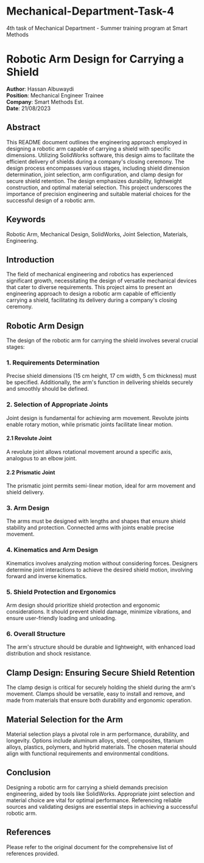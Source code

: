 # Mechanical-Department-Task-4
4th task of Mechanical Department - Summer training program at Smart Methods

# Robotic Arm Design for Carrying a Shield

**Author**: Hassan Albuwaydi  
**Position**: Mechanical Engineer Trainee  
**Company**: Smart Methods Est.  
**Date**: 21/08/2023 

## Abstract

This README document outlines the engineering approach employed in designing a robotic arm capable of carrying a shield with specific dimensions. Utilizing SolidWorks software, this design aims to facilitate the efficient delivery of shields during a company's closing ceremony. The design process encompasses various stages, including shield dimension determination, joint selection, arm configuration, and clamp design for secure shield retention. The design emphasizes durability, lightweight construction, and optimal material selection. This project underscores the importance of precision engineering and suitable material choices for the successful design of a robotic arm.

## Keywords

Robotic Arm, Mechanical Design, SolidWorks, Joint Selection, Materials, Engineering.

## Introduction

The field of mechanical engineering and robotics has experienced significant growth, necessitating the design of versatile mechanical devices that cater to diverse requirements. This project aims to present an engineering approach to design a robotic arm capable of efficiently carrying a shield, facilitating its delivery during a company's closing ceremony.

## Robotic Arm Design

The design of the robotic arm for carrying the shield involves several crucial stages:

### 1. Requirements Determination

Precise shield dimensions (15 cm height, 17 cm width, 5 cm thickness) must be specified. Additionally, the arm's function in delivering shields securely and smoothly should be defined.

### 2. Selection of Appropriate Joints

Joint design is fundamental for achieving arm movement. Revolute joints enable rotary motion, while prismatic joints facilitate linear motion.

#### 2.1 Revolute Joint

A revolute joint allows rotational movement around a specific axis, analogous to an elbow joint.

#### 2.2 Prismatic Joint

The prismatic joint permits semi-linear motion, ideal for arm movement and shield delivery.

### 3. Arm Design

The arms must be designed with lengths and shapes that ensure shield stability and protection. Connected arms with joints enable precise movement.

### 4. Kinematics and Arm Design

Kinematics involves analyzing motion without considering forces. Designers determine joint interactions to achieve the desired shield motion, involving forward and inverse kinematics.

### 5. Shield Protection and Ergonomics

Arm design should prioritize shield protection and ergonomic considerations. It should prevent shield damage, minimize vibrations, and ensure user-friendly loading and unloading.

### 6. Overall Structure

The arm's structure should be durable and lightweight, with enhanced load distribution and shock resistance.

## Clamp Design: Ensuring Secure Shield Retention

The clamp design is critical for securely holding the shield during the arm's movement. Clamps should be versatile, easy to install and remove, and made from materials that ensure both durability and ergonomic operation.

## Material Selection for the Arm

Material selection plays a pivotal role in arm performance, durability, and longevity. Options include aluminum alloys, steel, composites, titanium alloys, plastics, polymers, and hybrid materials. The chosen material should align with functional requirements and environmental conditions.

## Conclusion

Designing a robotic arm for carrying a shield demands precision engineering, aided by tools like SolidWorks. Appropriate joint selection and material choice are vital for optimal performance. Referencing reliable sources and validating designs are essential steps in achieving a successful robotic arm.

## References

Please refer to the original document for the comprehensive list of references provided.
